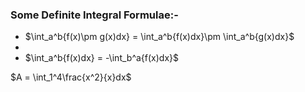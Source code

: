 ### Some Definite Integral Formulae:-

* $\int_a^b\{f(x)\pm g(x)dx} = \int_a^b\{f(x)dx}\pm \int_a^b\{g(x)dx}$
* 
* $\int_a^b\{f(x)dx} = -\int_b^a\{f(x)dx}$

$A = \int_1^4\frac{x^2}{x}dx$
